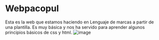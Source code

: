 # Webpacopul
Esta es la web que estamos haciendo en Lenguaje de marcas a partir de una plantilla. 
Es muy básica y nos ha servido para aprender algunos principios básicos de css y html. 
![image](https://github.com/Sha256rer/Webpacopul/assets/101986886/4e129129-2ae2-487d-9dbc-51b5769276c5)
